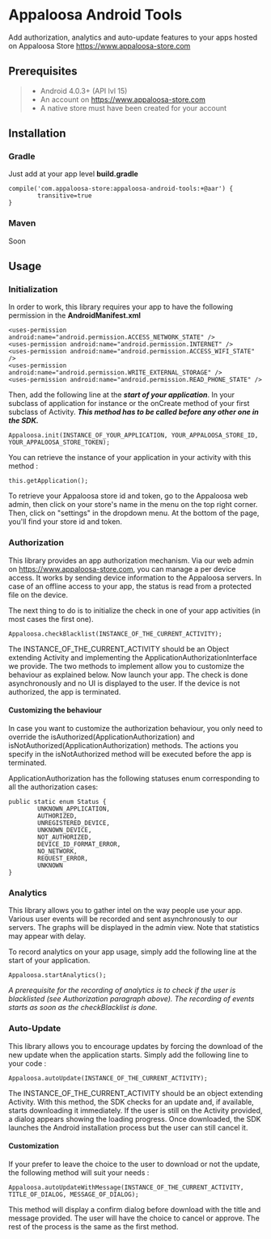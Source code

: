 # Appaloosa Android Tools

Add authorization, analytics and auto-update features to your apps hosted on Appaloosa Store https://www.appaloosa-store.com

## Prerequisites

> - Android 4.0.3+ (API lvl 15)
> - An account on https://www.appaloosa-store.com
> - A native store must have been created for your account

## Installation

### Gradle
Just add at your app level **build.gradle**
```
compile('com.appaloosa-store:appaloosa-android-tools:+@aar') {
        transitive=true
}
```

### Maven
Soon

## Usage

### Initialization
In order to work, this library requires your app to have the following permission in the **AndroidManifest.xml**

```
<uses-permission android:name="android.permission.ACCESS_NETWORK_STATE" />
<uses-permission android:name="android.permission.INTERNET" />
<uses-permission android:name="android.permission.ACCESS_WIFI_STATE" />
<uses-permission android:name="android.permission.WRITE_EXTERNAL_STORAGE" />
<uses-permission android:name="android.permission.READ_PHONE_STATE" />
```

Then, add the following line at the ***start of your application***. In your subclass of application for instance or the onCreate method of your first subclass of Activity. ***This method has to be called before any other one in the SDK.***
```
Appaloosa.init(INSTANCE_OF_YOUR_APPLICATION, YOUR_APPALOOSA_STORE_ID, YOUR_APPALOOSA_STORE_TOKEN);
```
You can retrieve the instance of your application in your activity with this method :
```
this.getApplication();
```
To retrieve your Appaloosa store id and token, go to the Appaloosa web admin, then click on your store's name in the menu on the top right corner. Then, click on "settings" in the dropdown menu. At the bottom of the page, you'll find your store id and token.


### Authorization
This library provides an app authorization mechanism. Via our web admin on https://www.appaloosa-store.com, you can manage a per device access. It works by sending device information to the Appaloosa servers. In case of an offline access to your app, the status is read from a protected file on the device.

The next thing to do is to initialize the check in one of your app activities (in most cases the first one).

```
Appaloosa.checkBlacklist(INSTANCE_OF_THE_CURRENT_ACTIVITY);
```

The INSTANCE_OF_THE_CURRENT_ACTIVITY should be an Object extending Activity and implementing the ApplicationAuthorizationInterface we provide. The two methods to implement allow you to customize the behaviour as explained below.
Now launch your app. The check is done asynchronously and no UI is displayed to the user. If the device is not authorized, the app is terminated.

#### Customizing the behaviour
In case you want to customize the authorization behaviour, you only need to override the isAuthorized(ApplicationAuthorization) and isNotAuthorized(ApplicationAuthorization) methods.
The actions you specify in the isNotAuthorized method will be executed before the app is terminated.

ApplicationAuthorization has the following statuses enum corresponding to all the authorization cases: 
```
public static enum Status {
        UNKNOWN_APPLICATION,
        AUTHORIZED,
        UNREGISTERED_DEVICE,
        UNKNOWN_DEVICE,
        NOT_AUTHORIZED,
        DEVICE_ID_FORMAT_ERROR,
        NO_NETWORK,
        REQUEST_ERROR,
        UNKNOWN
}    
```

### Analytics

This library allows you to gather intel on the way people use your app. Various user events will be recorded and sent asynchronously to our servers. The graphs will be displayed in the admin view. Note that statistics may appear with delay.

To record analytics on your app usage, simply add the following line at the start of your application.
```
Appaloosa.startAnalytics();
```
*A prerequisite for the recording of analytics is to check if the user is blacklisted (see Authorization paragraph above). The recording of events starts as soon as the checkBlacklist is done.*

### Auto-Update
This library allows you to encourage updates by forcing the download of the new update when the application starts. Simply add the following line to your code :
```
Appaloosa.autoUpdate(INSTANCE_OF_THE_CURRENT_ACTIVITY);
```

The INSTANCE_OF_THE_CURRENT_ACTIVITY should be an object extending Activity. With this method, the SDK checks for an update and, if available, starts downloading it immediately. If the user is still on the Activity provided, a dialog appears showing the loading progress.
Once downloaded, the SDK launches the Android installation process but the user can still cancel it.

#### Customization
If your prefer to leave the choice to the user to download or not the update, the following method will suit your needs :
```
Appaloosa.autoUpdateWithMessage(INSTANCE_OF_THE_CURRENT_ACTIVITY, TITLE_OF_DIALOG, MESSAGE_OF_DIALOG);
```

This method will display a confirm dialog before download with the title and message provided. The user will have the choice to cancel or approve. The rest of the process is the same as the first method.